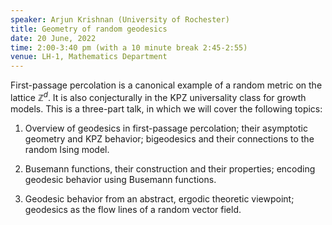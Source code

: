 ```yaml
---
speaker: Arjun Krishnan (University of Rochester)
title: Geometry of random geodesics
date: 20 June, 2022
time: 2:00-3:40 pm (with a 10 minute break 2:45-2:55)
venue: LH-1, Mathematics Department
---
```


First-passage percolation is a canonical example of a random metric on the lattice $\mathbb{Z}^d$. It is also conjecturally
in the KPZ universality class for growth models. This is a three-part talk, in which we will cover the following topics:

1. Overview of geodesics in first-passage percolation; their asymptotic geometry and KPZ behavior; bigeodesics and their
connections to the random Ising model.

2. Busemann functions, their construction and their properties; encoding geodesic behavior using Busemann functions.

3. Geodesic behavior from an abstract, ergodic theoretic viewpoint; geodesics as the flow lines of a random vector field.
